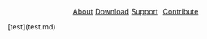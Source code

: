 <style>
    .header{text-align: center;display: flex;justify-content: space-around;width: 50%;margin-inline: auto;}
    @media all and (max-width: 900px) {
  .header{text-align: center;display: flex;justify-content: space-around;width: 95%;margin-inline: auto;}
}
</style>
<p class="header" style="">
<a href="#">About</a>
<a href="#">Download</a>
<a href="#">Support<a>
<a href="#">Contribute</a></p>
[test](test.md)
